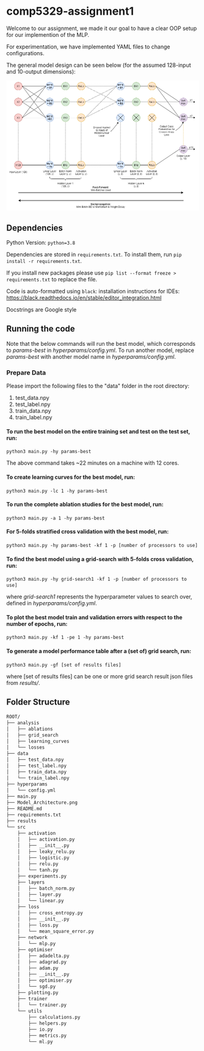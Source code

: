 # comp5329-assignment1

Welcome to our assignment, we made it our goal to have a clear OOP setup for our implemention of the MLP.
 
For experimentation, we have implemented YAML files to change configurations.

The general model design can be seen below (for the assumed 128-input and 10-output dimensions):

![Model Architecture](Model_Architecture.png)


## Dependencies

Python Version: `python=3.8`

Dependencies are stored in `requirements.txt`. To install them, run `pip install -r requirements.txt`.

If you install new packages please use `pip list --format freeze > requirements.txt` to replace the file.

Code is auto-formatted using `black`: installation instructions for IDEs: https://black.readthedocs.io/en/stable/editor_integration.html

Docstrings are Google style  

## Running the code
Note that the below commands will run the best model, which corresponds to _params-best_ in _hyperparams/config.yml_. To run another model, replace _params-best_ with another model name in _hyperparams/config.yml_.

### Prepare Data

Please import the following files to the "data" folder in the root directory:
1. test_data.npy 
2. test_label.npy 
3. train_data.npy 
4. train_label.npy 

#### To run the best model on the entire training set and test on the test set, run:
```
python3 main.py -hy params-best
```
The above command takes ~22 minutes on a machine with 12 cores.

#### To create learning curves for the best model, run:
```
python3 main.py -lc 1 -hy params-best
```
#### To run the complete ablation studies for the best model, run:
```
python3 main.py -a 1 -hy params-best
```
#### For 5-folds stratified cross validation with the best model, run:
```
python3 main.py -hy params-best -kf 1 -p [number of processors to use]
```
#### To find the best model using a grid-search with 5-folds cross validation, run:
```
python3 main.py -hy grid-search1 -kf 1 -p [number of processors to use]
```
where _grid-search1_ represents the hyperparameter values to search over, defined in _hyperparams/config.yml_.

#### To plot the best model train and validation errors with respect to the number of epochs, run:
```
python3 main.py -kf 1 -pe 1 -hy params-best
```
#### To generate a model performance table after a (set of) grid search, run:
```
python3 main.py -gf [set of results files]
```
where [set of results files] can be one or more grid search result json files from _results/_.

## Folder Structure

```
ROOT/
├── analysis
│   ├── ablations
│   ├── grid_search
│   ├── learning_curves
│   └── losses
├── data
│   ├── test_data.npy
│   ├── test_label.npy
│   ├── train_data.npy
│   └── train_label.npy
├── hyperparams
│   └── config.yml
├── main.py
├── Model_Architecture.png
├── README.md
├── requirements.txt
├── results
└── src
    ├── activation
    │   ├── activation.py
    │   ├── __init__.py
    │   ├── leaky_relu.py
    │   ├── logistic.py
    │   ├── relu.py
    │   └── tanh.py
    ├── experiments.py
    ├── layers
    │   ├── batch_norm.py
    │   ├── layer.py
    │   └── linear.py
    ├── loss
    │   ├── cross_entropy.py
    │   ├── __init__.py
    │   ├── loss.py
    │   └── mean_square_error.py
    ├── network
    │   └── mlp.py
    ├── optimiser
    │   ├── adadelta.py
    │   ├── adagrad.py
    │   ├── adam.py
    │   ├── __init__.py
    │   ├── optimiser.py
    │   └── sgd.py
    ├── plotting.py
    ├── trainer
    │   └── trainer.py
    └── utils
        ├── calculations.py
        ├── helpers.py
        ├── io.py
        ├── metrics.py
        └── ml.py
  ```

  